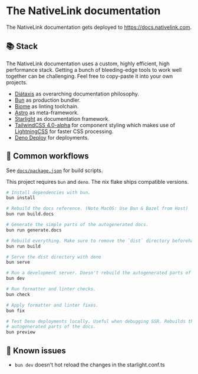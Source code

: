 # The NativeLink documentation

The NativeLink documentation gets deployed to <https://docs.nativelink.com>.

## 📚 Stack

The NativeLink documentation uses a custom, highly efficient, high performance
stack. Getting a bunch of bleeding-edge tools to work well together can be
challenging. Feel free to copy-paste it into your own projects.

- [Diátaxis](https://diataxis.fr/) as overarching documentation philosophy.
- [Bun](https://github.com/oven-sh/bun) as production bundler.
- [Biome](https://biomejs.dev/) as linting toolchain.
- [Astro](https://astro.build/) as meta-framework.
- [Starlight](https://starlight.astro.build/de/) as documentation framework.
- [TailwindCSS 4.0-alpha](https://tailwindcss.com/blog/tailwindcss-v4-alpha) for
  component styling which makes use of [LightningCSS](https://lightningcss.dev/)
  for faster CSS processing.
- [Deno Deploy](https://deno.com/deploy) for deployments.

## 🚀 Common workflows

See [`docs/package.json`](https://github.com/TraceMachina/nativelink/blob/main/docs/package.json)
for build scripts.

This project requires `bun` and `deno`. The nix flake ships compatible versions.

```bash
# Install dependencies with bun.
bun install

# Rebuild the docs reference. (Note MacOS: Use Bun & Bazel from Host)
bun run build.docs

# Generate the simple parts of the autogenerated docs.
bun run generate.docs

# Rebuild everything. Make sure to remove the `dist` directory beforehand.
bun run build

# Serve the dist directory with deno
bun serve

# Run a development server. Doesn't rebuild the autogenerated parts of the docs.
bun dev

# Run formatter and linter checks.
bun check

# Apply formatter and linter fixes.
bun fix

# Test Deno deployments locally. Useful when debugging SSR. Rebuilds the
# autogenerated parts of the docs.
bun preview
```


## 🐛 Known issues

- `bun dev` doesn't hot reload the changes in the starlight.conf.ts
